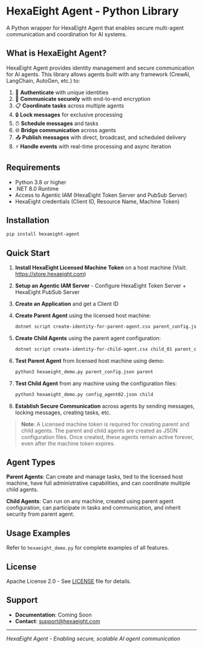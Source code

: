 # HexaEight Agent - Python Library

A Python wrapper for HexaEight Agent that enables secure multi-agent communication and coordination for AI systems.

## What is HexaEight Agent?

HexaEight Agent provides identity management and secure communication for AI agents. This library allows agents built with any framework (CrewAI, LangChain, AutoGen, etc.) to:

1. 🔐 **Authenticate** with unique identities
2. 💬 **Communicate securely** with end-to-end encryption
3. 📋 **Coordinate tasks** across multiple agents
4. 🔒 **Lock messages** for exclusive processing
5. ⏰ **Schedule messages** and tasks
6. 🌐 **Bridge communication** across agents
7. 📤 **Publish messages** with direct, broadcast, and scheduled delivery
8. ⚡ **Handle events** with real-time processing and async iteration

## Requirements

- Python 3.8 or higher
- .NET 8.0 Runtime
- Access to Agentic IAM (HexaEight Token Server and PubSub Server)
- HexaEight credentials (Client ID, Resource Name, Machine Token)

## Installation

```bash
pip install hexaeight-agent
```

## Quick Start

1. **Install HexaEight Licensed Machine Token** on a host machine (Visit: https://store.hexaeight.com)

2. **Setup an Agentic IAM Server** - Configure HexaEight Token Server + HexaEight PubSub Server

3. **Create an Application** and get a Client ID

4. **Create Parent Agent** using the licensed host machine:
   ```bash
   dotnet script create-identity-for-parent-agent.csx parent_config.json --no-cache
   ```

5. **Create Child Agents** using the parent agent configuration:
   ```bash
   dotnet script create-identity-for-child-agent.csx child_01 parent_config.json --no-cache
   ```

6. **Test Parent Agent** from licensed host machine using demo:
   ```bash
   python3 hexaeight_demo.py parent_config.json parent 
   ```

7. **Test Child Agent** from any machine using the configuration files:
   ```bash
   python3 hexaeight_demo.py config_agent02.json child
   ```

8. **Establish Secure Communication** across agents by sending messages, locking messages, creating tasks, etc.

> **Note**: A Licensed machine token is required for creating parent and child agents. The parent and child agents are created as JSON configuration files. Once created, these agents remain active forever, even after the machine token expires.

## Agent Types

**Parent Agents**: Can create and manage tasks, tied to the licensed host machine, have full administrative capabilities, and can coordinate multiple child agents.

**Child Agents**: Can run on any machine, created using parent agent configuration, can participate in tasks and communication, and inherit security from parent agent.

## Usage Examples

Refer to `hexaeight_demo.py` for complete examples of all features.

## License

Apache License 2.0 - See [LICENSE](LICENSE) file for details.

## Support

- **Documentation**: Coming Soon
- **Contact**: support@hexaeight.com

---

*HexaEight Agent - Enabling secure, scalable AI agent communication*
